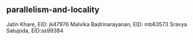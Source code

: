 ## parallelism-and-locality

Jatin Khare, EID: jk47976
Malvika Badrinarayanan, EID: mb63573
Sravya Satujoda, EID:ss99384